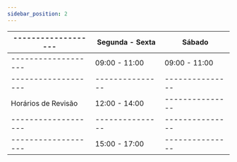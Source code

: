 ```yaml
---
sidebar_position: 2
---
```


| ------------------- | Segunda - Sexta |      Sábado     |
| ------------------- | --------------- | --------------- |
| ------------------- |  09:00 - 11:00  |  09:00 - 11:00  |
| ------------------- | --------------- | --------------- |
| Horários de Revisão |  12:00 - 14:00  | --------------- |
| ------------------- | --------------- | --------------- |
| ------------------- |  15:00 - 17:00  | --------------- |